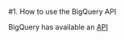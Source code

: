 #1. How to use the BigQuery API

BigQuery has available an [API](https://cloud.google.com/bigquery/docs/reference/rest)
